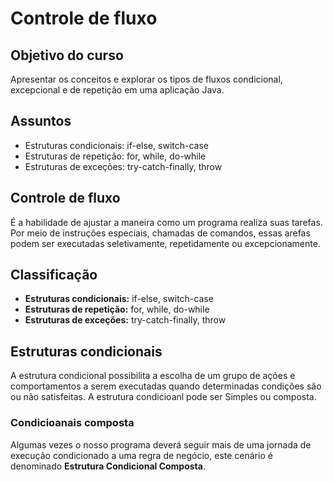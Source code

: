 # Controle de fluxo

## Objetivo do curso

Apresentar os conceitos e explorar os tipos de fluxos condicional, excepcional e de repetição em uma aplicação Java.

## Assuntos

- Estruturas condicionais: if-else, switch-case
- Estruturas de repetição: for, while, do-while
- Estruturas de exceções: try-catch-finally, throw

## Controle de fluxo

É a habilidade de ajustar a maneira como um programa realiza suas tarefas. Por meio de instruções especiais, chamadas de comandos, essas arefas podem ser executadas seletivamente, repetidamente ou excepcionamente.

## Classificação

- **Estruturas condicionais:** if-else, switch-case
- **Estruturas de repetição:** for, while, do-while
- **Estruturas de exceções:** try-catch-finally, throw

## Estruturas condicionais

A estrutura condicional possibilita a escolha de um grupo de ações e comportamentos a serem executadas quando determinadas condições são ou não satisfeitas. A estrutura condicioanl pode ser Simples ou composta.

### Condicioanais composta

Algumas vezes o nosso programa deverá seguir mais de uma jornada de execução condicionado a uma regra de negócio, este cenário é denominado **Estrutura Condicional Composta**.
